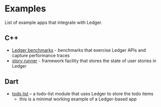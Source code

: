 # Examples

List of example apps that integrate with Ledger.

## C++

 * [Ledger benchmarks] - benchmarks that exercise Ledger APIs and capture
   performance traces
 * [story runner] - framework facility that stores the state of user stories in
   Ledger

## Dart

 * [todo list] – a todo-list module that uses Ledger to store the todo items
   * this is a minimal working example of a Ledger-based app

[Ledger benchmarks]: /src/ledger/bin/tests/benchmark
[story runner]: /src/modular/bin/sessionmgr/story_runner/
[todo list]: https://fuchsia.googlesource.com/topaz/+/master/examples/ledger/todo_list/